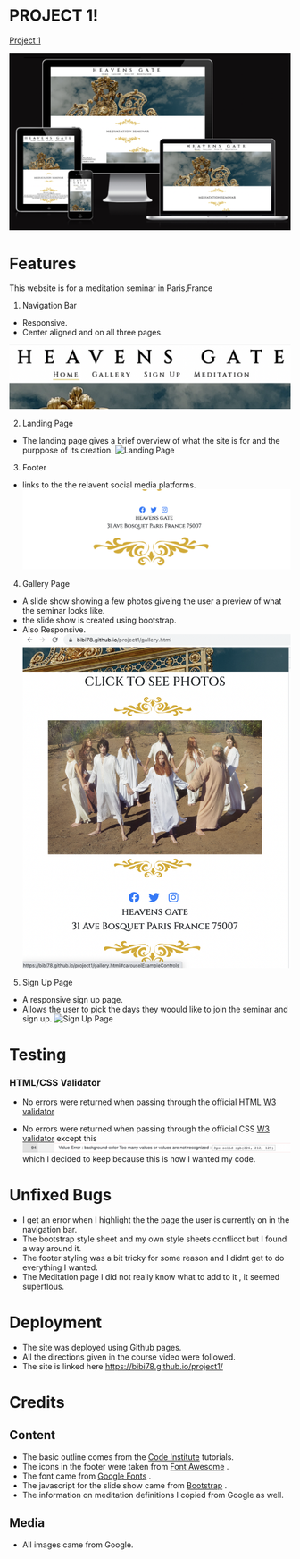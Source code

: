 # PROJECT 1! 


[Project 1](https://bibi78.github.io/project1/index.html)



![Responsive Images](assets/images/responsiveimage.png)


# Features

This website is for a meditation seminar in Paris,France

1. Navigation Bar
 * Responsive.
 * Center aligned and on all three pages.

![Navigation Bar](assets/images/navbar.png)


2. Landing Page 
* The landing page gives a brief overview of what the site is for and the purppose of its creation.
![Landing Page](assets/images/landing.png)

3. Footer 
* links to the the relavent social media platforms.
![Footer](assets/images/footer.png)

4. Gallery Page
* A slide show showing a few photos giveing the user a preview of what the seminar looks like.
* the slide show is created using bootstrap.
* Also Responsive.
![Gallery](assets/images/gallery.png)

5. Sign Up Page
* A responsive sign up page.
* Allows the user to pick the days they woould like to join the seminar and sign up.
![Sign Up Page](assets/images/signup.png)

# Testing

### HTML/CSS Validator

* No errors were returned when passing through the official HTML [W3 validator](https://validator.w3.org/nu/)

* No errors were returned when passing through the official CSS [W3 validator](https://jigsaw.w3.org/css-validator/) except this ![one](assets/images/cssBUG.png) which I decided to keep because this is how I wanted my code.


# Unfixed Bugs 

* I get an error when I highlight the the page the user is currently on in the navigation bar.
* The bootstrap style sheet and my own style sheets conflicct but I found a way around it.
* The footer styling was a bit tricky for some reason and I didnt get to do everything I wanted.
* The Meditation page I did not really know what to add to it , it seemed superflous. 


# Deployment

* The site was deployed using Github pages.
* All the directions given in the course video were followed.
* The site is linked here https://bibi78.github.io/project1/

# Credits 
## Content
* The basic outline comes from the [Code Institute](https://learn.codeinstitute.net/dashboard) tutorials.
* The icons in the footer were taken from [Font Awesome](https://fontawesome.com/icons) .
* The font came from [Google Fonts](https://fonts.google.com/) .
* The javascript for the slide show came from [Bootstrap](https://getbootstrap.com/docs/4.0/components/carousel/) .
* The information on meditation definitions I copied from Google as well.

## Media 
* All images came from Google.





